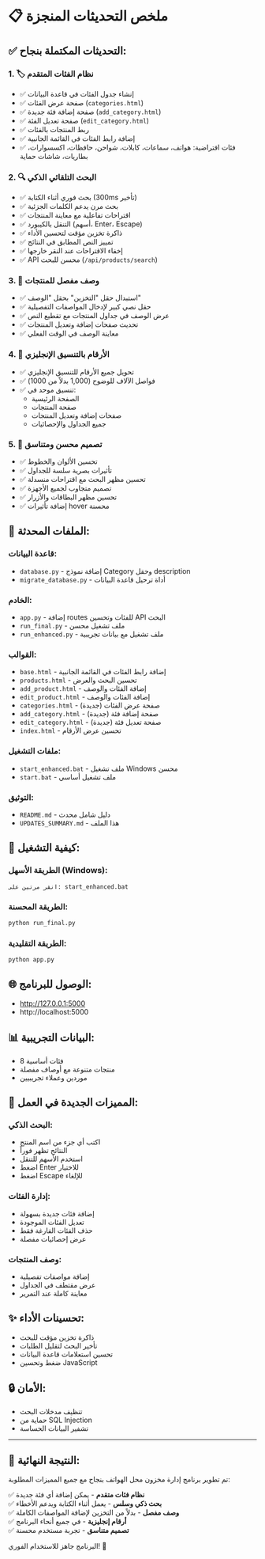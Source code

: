 # 📋 ملخص التحديثات المنجزة

## ✅ التحديثات المكتملة بنجاح:

### 1. 🏷️ نظام الفئات المتقدم

- ✅ إنشاء جدول الفئات في قاعدة البيانات
- ✅ صفحة عرض الفئات (`categories.html`)
- ✅ صفحة إضافة فئة جديدة (`add_category.html`)
- ✅ صفحة تعديل الفئة (`edit_category.html`)
- ✅ ربط المنتجات بالفئات
- ✅ إضافة رابط الفئات في القائمة الجانبية
- ✅ فئات افتراضية: هواتف، سماعات، كابلات، شواحن، حافظات، اكسسوارات، بطاريات، شاشات حماية

### 2. 🔍 البحث التلقائي الذكي

- ✅ بحث فوري أثناء الكتابة (300ms تأخير)
- ✅ بحث مرن يدعم الكلمات الجزئية
- ✅ اقتراحات تفاعلية مع معاينة المنتجات
- ✅ التنقل بالكيبورد (أسهم، Enter، Escape)
- ✅ ذاكرة تخزين مؤقت لتحسين الأداء
- ✅ تمييز النص المطابق في النتائج
- ✅ إخفاء الاقتراحات عند النقر خارجها
- ✅ API محسن للبحث (`/api/products/search`)

### 3. 📝 وصف مفصل للمنتجات

- ✅ استبدال حقل "التخزين" بحقل "الوصف"
- ✅ حقل نصي كبير لإدخال المواصفات التفصيلية
- ✅ عرض الوصف في جداول المنتجات مع تقطيع النص
- ✅ تحديث صفحات إضافة وتعديل المنتجات
- ✅ معاينة الوصف في الوقت الفعلي

### 4. 🔢 الأرقام بالتنسيق الإنجليزي

- ✅ تحويل جميع الأرقام للتنسيق الإنجليزي
- ✅ فواصل الآلاف للوضوح (1,000 بدلاً من 1000)
- ✅ تنسيق موحد في:
  - الصفحة الرئيسية
  - صفحة المنتجات
  - صفحات إضافة وتعديل المنتجات
  - جميع الجداول والإحصائيات

### 5. 🎨 تصميم محسن ومتناسق

- ✅ تحسين الألوان والخطوط
- ✅ تأثيرات بصرية سلسة للجداول
- ✅ تحسين مظهر البحث مع اقتراحات منسدلة
- ✅ تصميم متجاوب لجميع الأجهزة
- ✅ تحسين مظهر البطاقات والأزرار
- ✅ إضافة تأثيرات hover محسنة

## 🔧 الملفات المحدثة:

### قاعدة البيانات:

- `database.py` - إضافة نموذج Category وحقل description
- `migrate_database.py` - أداة ترحيل قاعدة البيانات

### الخادم:

- `app.py` - إضافة routes للفئات وتحسين API البحث
- `run_final.py` - ملف تشغيل محسن
- `run_enhanced.py` - ملف تشغيل مع بيانات تجريبية

### القوالب:

- `base.html` - إضافة رابط الفئات في القائمة الجانبية
- `products.html` - تحسين البحث والعرض
- `add_product.html` - إضافة الفئات والوصف
- `edit_product.html` - إضافة الفئات والوصف
- `categories.html` - صفحة عرض الفئات (جديدة)
- `add_category.html` - صفحة إضافة فئة (جديدة)
- `edit_category.html` - صفحة تعديل فئة (جديدة)
- `index.html` - تحسين عرض الأرقام

### ملفات التشغيل:

- `start_enhanced.bat` - ملف تشغيل Windows محسن
- `start.bat` - ملف تشغيل أساسي

### التوثيق:

- `README.md` - دليل شامل محدث
- `UPDATES_SUMMARY.md` - هذا الملف

## 🚀 كيفية التشغيل:

### الطريقة الأسهل (Windows):

```
انقر مرتين على: start_enhanced.bat
```

### الطريقة المحسنة:

```bash
python run_final.py
```

### الطريقة التقليدية:

```bash
python app.py
```

## 🌐 الوصول للبرنامج:

- http://127.0.0.1:5000
- http://localhost:5000

## 📊 البيانات التجريبية:

- 8 فئات أساسية
- منتجات متنوعة مع أوصاف مفصلة
- موردين وعملاء تجريبيين

## 🎯 المميزات الجديدة في العمل:

### البحث الذكي:

- اكتب أي جزء من اسم المنتج
- النتائج تظهر فوراً
- استخدم الأسهم للتنقل
- اضغط Enter للاختيار
- اضغط Escape للإلغاء

### إدارة الفئات:

- إضافة فئات جديدة بسهولة
- تعديل الفئات الموجودة
- حذف الفئات الفارغة فقط
- عرض إحصائيات مفصلة

### وصف المنتجات:

- إضافة مواصفات تفصيلية
- عرض مقتطف في الجداول
- معاينة كاملة عند التمرير

## ✨ تحسينات الأداء:

- ذاكرة تخزين مؤقت للبحث
- تأخير البحث لتقليل الطلبات
- تحسين استعلامات قاعدة البيانات
- ضغط وتحسين JavaScript

## 🔒 الأمان:

- تنظيف مدخلات البحث
- حماية من SQL Injection
- تشفير البيانات الحساسة

---

## 🎉 النتيجة النهائية:

تم تطوير برنامج إدارة مخزون محل الهواتف بنجاح مع جميع المميزات المطلوبة:

✅ **نظام فئات متقدم** - يمكن إضافة أي فئة جديدة  
✅ **بحث ذكي وسلس** - يعمل أثناء الكتابة ويدعم الأخطاء  
✅ **وصف مفصل** - بدلاً من التخزين لإضافة المواصفات الكاملة  
✅ **أرقام إنجليزية** - في جميع أنحاء البرنامج  
✅ **تصميم متناسق** - تجربة مستخدم محسنة

البرنامج جاهز للاستخدام الفوري! 🚀
